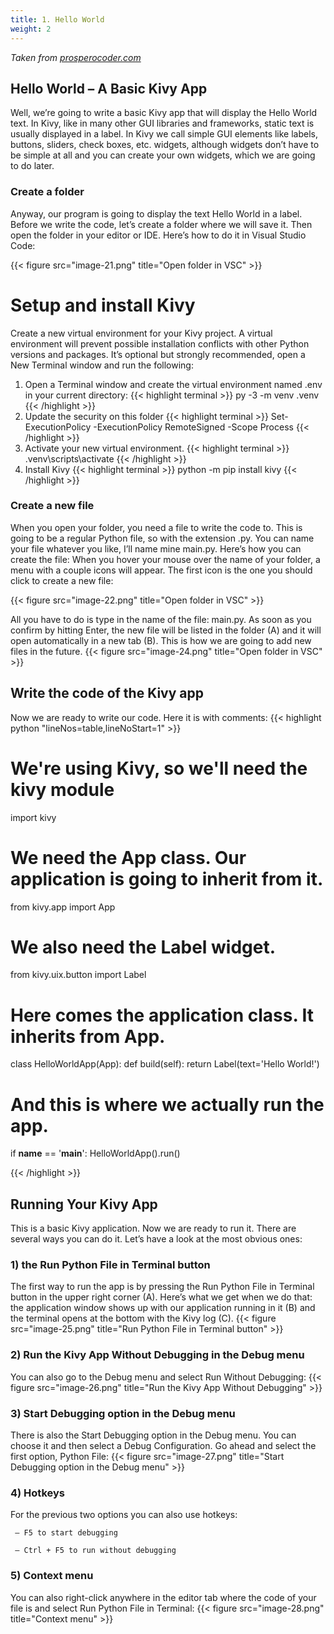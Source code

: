 ```yaml
---
title: 1. Hello World
weight: 2
---
```

*Taken from [prosperocoder.com](https://prosperocoder.com/posts/kivy/kivy-part-3-a-basic-kivy-app/)*

## Hello World – A Basic Kivy App
Well, we’re going to write a basic Kivy app that will display the Hello World text. In Kivy, like in many other GUI libraries and frameworks, static text is usually displayed in a label. In Kivy we call simple GUI elements like labels, buttons, sliders, check boxes, etc. widgets, although widgets don’t have to be simple at all and you can create your own widgets, which we are going to do later.

### Create a folder
Anyway, our program is going to display the text Hello World in a label. Before we write the code, let’s create a folder where we will save it. Then open the folder in your editor or IDE. Here’s how to do it in Visual Studio Code:

{{< figure src="image-21.png" title="Open folder in VSC" >}}

# Setup and install Kivy
Create a new virtual environment for your Kivy project. A virtual environment will prevent possible installation conflicts with other Python versions and packages. It’s optional but strongly recommended, open a New Terminal window and run the following:

1. Open a Terminal window and create the virtual environment named .env in your current directory:
{{< highlight terminal >}}
py -3 -m venv .venv
{{< /highlight >}}
2. Update the security on this folder
{{< highlight terminal >}}
Set-ExecutionPolicy -ExecutionPolicy RemoteSigned -Scope Process
{{< /highlight >}}
3. Activate your new virtual environment.
{{< highlight terminal >}}
.venv\scripts\activate
{{< /highlight >}}
4. Install Kivy
 {{< highlight terminal >}}
python -m pip install kivy
{{< /highlight >}}

### Create a new file
When you open your folder, you need a file to write the code to. This is going to be a regular Python file, so with the extension .py. You can name your file whatever you like, I’ll name mine main.py. Here’s how you can create the file: When you hover your mouse over the name of your folder, a menu with a couple icons will appear. The first icon is the one you should click to create a new file:

{{< figure src="image-22.png" title="Open folder in VSC" >}}

All you have to do is type in the name of the file: main.py. As soon as you confirm by hitting Enter, the new file will be listed in the folder (A) and it will open automatically in a new tab (B). This is how we are going to add new files in the future.
{{< figure src="image-24.png" title="Open folder in VSC" >}}



## Write the code of the Kivy app
Now we are ready to write our code. Here it is with comments:
{{< highlight python "lineNos=table,lineNoStart=1" >}}
# We're using Kivy, so we'll need the kivy module
import kivy

# We need the App class. Our application is going to inherit from it.
from kivy.app import App

# We also need the Label widget.
from kivy.uix.button import Label

# Here comes the application class. It inherits from App.
class HelloWorldApp(App):
    def build(self):
        return Label(text='Hello World!')

# And this is where we actually run the app.
if __name__ == '__main__':
    HelloWorldApp().run()

{{< /highlight >}}

## Running Your Kivy App
This is a basic Kivy application. Now we are ready to run it. There are several ways you can do it. Let’s have a look at the most obvious ones:

### 1) the Run Python File in Terminal button
The first way to run the app is by pressing the Run Python File in Terminal button in the upper right corner (A). Here’s what we get when we do that: the application window shows up with our application running in it (B) and the terminal opens at the bottom with the Kivy log (C).
{{< figure src="image-25.png" title="Run Python File in Terminal button" >}}

### 2) Run the Kivy App Without Debugging in the Debug menu
You can also go to the Debug menu and select Run Without Debugging:
{{< figure src="image-26.png" title="Run the Kivy App Without Debugging" >}}

### 3) Start Debugging option in the Debug menu
There is also the Start Debugging option in the Debug menu. You can choose it and then select a Debug Configuration. Go ahead and select the first option, Python File:
{{< figure src="image-27.png" title="Start Debugging option in the Debug menu" >}}

### 4) Hotkeys
For the previous two options you can also use hotkeys:

     – F5 to start debugging

     – Ctrl + F5 to run without debugging

### 5) Context menu
You can also right-click anywhere in the editor tab where the code of your file is and select Run Python File in Terminal:
{{< figure src="image-28.png" title="Context menu" >}}

